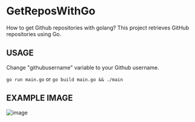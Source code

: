 # GetReposWithGo
How to get Github repositories with golang? This project retrieves GitHub repositories using Go.

## USAGE
Change "githubusername" variable to your Github username.

`go run main.go` or `go build main.go && ./main`

## EXAMPLE IMAGE

![image](https://user-images.githubusercontent.com/82279640/133312539-bb9cf066-49b5-4558-bdeb-a6fe21b87156.png)


